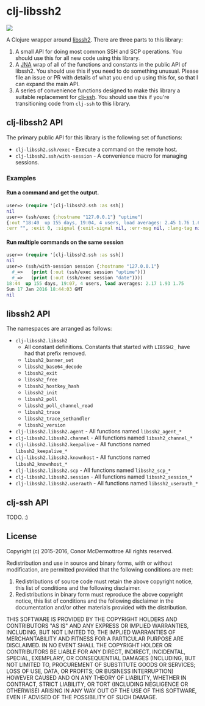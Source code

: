 # clj-libssh2

![](https://clojars.org/clj-libssh2/latest-version.svg)

A Clojure wrapper around [libssh2](http://www.libssh2.org/). There are three
parts to this library:

1. A small API for doing most common SSH and SCP operations. You should use
   this for all new code using this library.
2. A [JNA](https://github.com/Chouser/clojure-jna) wrap of all of the
   functions and constants in the public API of libssh2. You should use this
   if you need to do something unusual. Please file an issue or PR with
   details of what you end up using this for, so that I can expand the main
   API.
3. A series of convenience functions designed to make this library a suitable
   replacement for [clj-ssh](https://github.com/hugoduncan/clj-ssh). You
   should use this if you're transitioning code from `clj-ssh` to this
   library.

## clj-libssh2 API

The primary public API for this library is the following set of functions:

- `clj-libssh2.ssh/exec` - Execute a command on the remote host.
- `clj-libssh2.ssh/with-session` - A convenience macro for managing sessions.

### Examples

#### Run a command and get the output.

```clojure
user=> (require '[clj-libssh2.ssh :as ssh])
nil
user=> (ssh/exec {:hostname "127.0.0.1"} "uptime")
{:out "18:40  up 155 days, 19:04, 4 users, load averages: 2.45 1.76 1.66\n",
:err "", :exit 0, :signal {:exit-signal nil, :err-msg nil, :lang-tag nil}}
```

#### Run multiple commands on the same session

```clojure
user=> (require '[clj-libssh2.ssh :as ssh])
nil
user=> (ssh/with-session session {:hostname "127.0.0.1"}
  #_=>   (print (:out (ssh/exec session "uptime")))
  #_=>   (print (:out (ssh/exec session "date"))))
18:44  up 155 days, 19:07, 4 users, load averages: 2.17 1.93 1.75
Sun 17 Jan 2016 18:44:03 GMT
nil
```

## libssh2 API

The namespaces are arranged as follows:

- `clj-libssh2.libssh2`
  - All constant definitions. Constants that started with `LIBSSH2_` have had
    that prefix removed.
  - `libssh2_banner_set`
  - `libssh2_base64_decode`
  - `libssh2_exit`
  - `libssh2_free`
  - `libssh2_hostkey_hash`
  - `libssh2_init`
  - `libssh2_poll`
  - `libssh2_poll_channel_read`
  - `libssh2_trace`
  - `libssh2_trace_sethandler`
  - `libssh2_version`
- `clj-libssh2.libssh2.agent` - All functions named `libssh2_agent_*`
- `clj-libssh2.libssh2.channel` - All functions named `libssh2_channel_*`
- `clj-libssh2.libssh2.keepalive` - All functions named `libssh2_keepalive_*`
- `clj-libssh2.libssh2.knownhost` - All functions named `libssh2_knownhost_*`
- `clj-libssh2.libssh2.scp` - All functions named `libssh2_scp_*`
- `clj-libssh2.libssh2.session` - All functions named `libssh2_session_*`
- `clj-libssh2.libssh2.userauth` - All functions named `libssh2_userauth_*`

## clj-ssh API

TODO. :)

## License

Copyright (c) 2015-2016, Conor McDermottroe
All rights reserved.

Redistribution and use in source and binary forms, with or without
modification, are permitted provided that the following conditions are met:

1. Redistributions of source code must retain the above copyright notice, this
   list of conditions and the following disclaimer.
2. Redistributions in binary form must reproduce the above copyright notice,
   this list of conditions and the following disclaimer in the documentation
   and/or other materials provided with the distribution.

THIS SOFTWARE IS PROVIDED BY THE COPYRIGHT HOLDERS AND CONTRIBUTORS "AS IS" AND
ANY EXPRESS OR IMPLIED WARRANTIES, INCLUDING, BUT NOT LIMITED TO, THE IMPLIED
WARRANTIES OF MERCHANTABILITY AND FITNESS FOR A PARTICULAR PURPOSE ARE
DISCLAIMED. IN NO EVENT SHALL THE COPYRIGHT HOLDER OR CONTRIBUTORS BE LIABLE
FOR ANY DIRECT, INDIRECT, INCIDENTAL, SPECIAL, EXEMPLARY, OR CONSEQUENTIAL
DAMAGES (INCLUDING, BUT NOT LIMITED TO, PROCUREMENT OF SUBSTITUTE GOODS OR
SERVICES; LOSS OF USE, DATA, OR PROFITS; OR BUSINESS INTERRUPTION) HOWEVER
CAUSED AND ON ANY THEORY OF LIABILITY, WHETHER IN CONTRACT, STRICT LIABILITY,
OR TORT (INCLUDING NEGLIGENCE OR OTHERWISE) ARISING IN ANY WAY OUT OF THE USE
OF THIS SOFTWARE, EVEN IF ADVISED OF THE POSSIBILITY OF SUCH DAMAGE.
